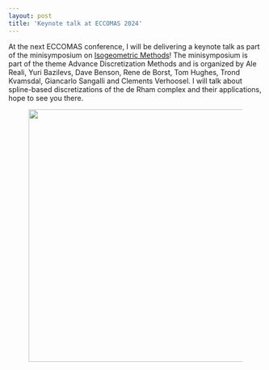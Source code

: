 ```yaml
---
layout: post
title: 'Keynote talk at ECCOMAS 2024'
---
```


At the next ECCOMAS conference, I will be delivering a keynote talk as part of the minisymposium on [Isogeometric Methods](https://eccomas2024.org/event/area/4e988296-5968-11ee-a4f3-000c29ddfc0c)! The minisymposium is part of the theme Advance Discretization Methods and is organized by Ale Reali, Yuri Bazilevs, Dave Benson, Rene de Borst, Tom Hughes, Trond Kvamsdal, Giancarlo Sangalli and Clements Verhoosel. I will talk about spline-based discretizations of the de Rham complex and their applications, hope to see you there.

<div class="text-center">
<figure>
<p><img src="{{ site.baseurl}}/photos/de_rham.jpg" style="width:500px"/></p>
</figure>

